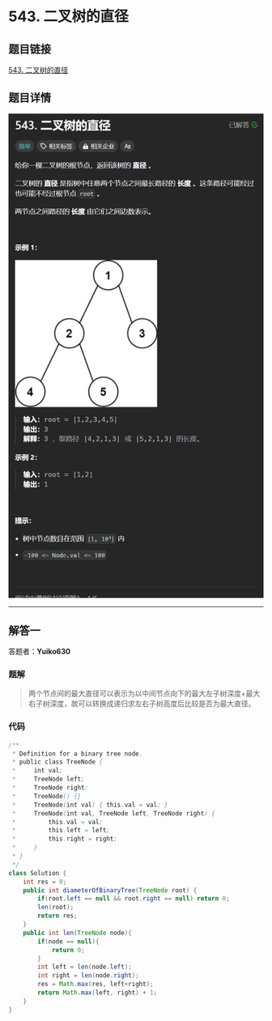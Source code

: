 # 543. 二叉树的直径
## 题目链接  
[543. 二叉树的直径](https://leetcode.cn/problems/diameter-of-binary-tree/description/)
## 题目详情
![题目图片](Img/543.png)

***
## 解答一
答题者：**Yuiko630**

### 题解
>两个节点间的最大直径可以表示为以中间节点向下的最大左子树深度+最大右子树深度，故可以转换成递归求左右子树高度后比较是否为最大直径。

### 代码
``` Java
/**
 * Definition for a binary tree node.
 * public class TreeNode {
 *     int val;
 *     TreeNode left;
 *     TreeNode right;
 *     TreeNode() {}
 *     TreeNode(int val) { this.val = val; }
 *     TreeNode(int val, TreeNode left, TreeNode right) {
 *         this.val = val;
 *         this.left = left;
 *         this.right = right;
 *     }
 * }
 */
class Solution {
    int res = 0;
    public int diameterOfBinaryTree(TreeNode root) {
        if(root.left == null && root.right == null) return 0;
        len(root);
        return res;
    }
    public int len(TreeNode node){
        if(node == null){
            return 0;
        }
        int left = len(node.left);
        int right = len(node.right);
        res = Math.max(res, left+right);
        return Math.max(left, right) + 1;
    }
}
```